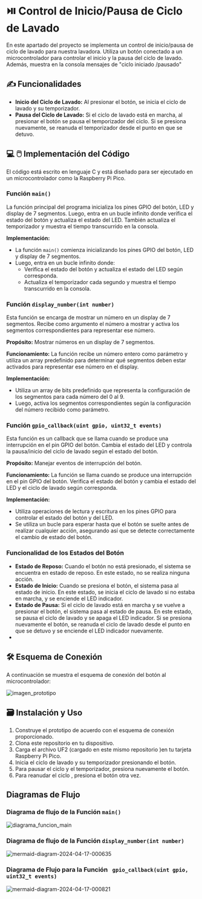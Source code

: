 # 	:play_or_pause_button: Control de Inicio/Pausa de Ciclo de Lavado

En este apartado del proyecto se  implementa un control de inicio/pausa de ciclo de lavado para nuestra lavadora. Utiliza un botón conectado a un microcontrolador para controlar el inicio y la pausa del ciclo de lavado. Además, muestra en la consola mensajes de "ciclo iniciado /pausado"

## :writing_hand: Funcionalidades

- **Inicio del Ciclo de Lavado:** Al presionar el botón, se inicia el ciclo de lavado y su temporizador.
- **Pausa del Ciclo de Lavado:** Si el ciclo de lavado está en marcha, al presionar el botón se pausa el temporizador del ciclo. Si se presiona nuevamente, se reanuda el temporizador desde el punto en que se detuvo.


## :computer: 	:computer_mouse: Implementación del Código

El código está escrito en lenguaje C y está diseñado para ser ejecutado en un microcontrolador como la Raspberry Pi Pico.

### Función `main()`

La función principal del programa inicializa los pines GPIO del botón, LED y display de 7 segmentos. Luego, entra en un bucle infinito donde verifica el estado del botón y actualiza el estado del LED. También actualiza el temporizador y muestra el tiempo transcurrido en la consola.

**Implementación:**
- La función `main()` comienza inicializando los pines GPIO del botón, LED y display de 7 segmentos.
- Luego, entra en un bucle infinito donde:
  - Verifica el estado del botón y actualiza el estado del LED según corresponda.
  - Actualiza el temporizador cada segundo y muestra el tiempo transcurrido en la consola.

### Función `display_number(int number)`

Esta función se encarga de mostrar un número en un display de 7 segmentos. Recibe como argumento el número a mostrar y activa los segmentos correspondientes para representar ese número.

**Propósito:** Mostrar números en un display de 7 segmentos.

**Funcionamiento:** La función recibe un número entero como parámetro y utiliza un array predefinido para determinar qué segmentos deben estar activados para representar ese número en el display.

**Implementación:**
- Utiliza un array de bits predefinido que representa la configuración de los segmentos para cada número del 0 al 9.
- Luego, activa los segmentos correspondientes según la configuración del número recibido como parámetro.

### Función `gpio_callback(uint gpio, uint32_t events)`

Esta función es un callback que se llama cuando se produce una interrupción en el pin GPIO del botón. Cambia el estado del LED y controla la pausa/inicio del ciclo de lavado según el estado del botón.

**Propósito:** Manejar eventos de interrupción del botón.

**Funcionamiento:** La función se llama cuando se produce una interrupción en el pin GPIO del botón. Verifica el estado del botón y cambia el estado del LED y el ciclo de lavado según corresponda.

**Implementación:**
- Utiliza operaciones de lectura y escritura en los pines GPIO para controlar el estado del botón y del LED.
- Se utiliza un bucle para esperar hasta que el botón se suelte antes de realizar cualquier acción, asegurando así que se detecte correctamente el cambio de estado del botón.


### Funcionalidad de los Estados del Botón

- **Estado de Reposo:** Cuando el botón no está presionado, el sistema se encuentra en estado de reposo. En este estado, no se realiza ninguna acción.
- **Estado de Inicio:** Cuando se presiona el botón, el sistema pasa al estado de inicio. En este estado, se inicia el ciclo de lavado si no estaba en marcha, y se enciende el LED indicador.
- **Estado de Pausa:** Si el ciclo de lavado está en marcha y se vuelve a presionar el botón, el sistema pasa al estado de pausa. En este estado, se pausa el ciclo de lavado y se apaga el LED indicador. Si se presiona nuevamente el botón, se reanuda el ciclo de lavado desde el punto en que se detuvo y se enciende el LED indicador nuevamente.
- 
## :hammer_and_wrench: Esquema de Conexión

A continuación se muestra el esquema de conexión del botón al microcontrolador:

![imagen_prototipo](https://github.com/brizavda/Microcontrollers_TableroLavadora/assets/125591740/e18cf001-2b7f-4989-8f93-b166e2a0afcd)


## :card_file_box: Instalación y Uso

1. Construye el prototipo de acuerdo con el esquema de conexión proporcionado.
2. Clona este repositorio en tu dispositivo.
3. Carga el archivo UF2 (cargado en este mismo repositorio )en tu tarjeta Raspberry Pi Pico.
4. Inicia el ciclo de lavado y su temporizador presionando el botón.
5. Para pausar el ciclo y el temporizador, presiona nuevamente el botón.
6. Para reanudar el ciclo , presiona el botón otra vez.


## Diagramas de Flujo

### Diagrama de flujo de la Función `main()`

![diagrama_funcion_main](https://github.com/brizavda/Microcontrollers_TableroLavadora/assets/125591740/ded5f95f-3759-4d90-89cd-952841ec8193)




### Diagrama de flujo de la Función `display_number(int number)`
![mermaid-diagram-2024-04-17-000635](https://github.com/brizavda/Microcontrollers_TableroLavadora/assets/125591740/15d51eff-1fcb-43ce-b0f4-3ccbfa28f6e5)


 ### Diagrama de Flujo para la Función ` gpio_callback(uint gpio, uint32_t events)`
 
 ![mermaid-diagram-2024-04-17-000821](https://github.com/brizavda/Microcontrollers_TableroLavadora/assets/125591740/ecd52ccf-e6c4-4743-9b9b-de6adf68f485)

 

